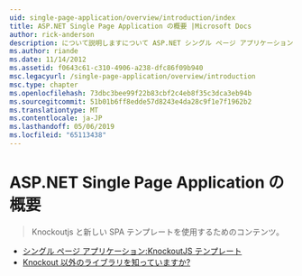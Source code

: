 ```yaml
---
uid: single-page-application/overview/introduction/index
title: ASP.NET Single Page Application の概要 |Microsoft Docs
author: rick-anderson
description: について説明しますについて ASP.NET シングル ページ アプリケーション ASP.NET シングル ページ アプリケーション (SPA) を使用して、重要なクライアント側 interacti を含むアプリケーションを構築できます.
ms.author: riande
ms.date: 11/14/2012
ms.assetid: f0643c61-c310-4906-a238-dfc86f09b940
msc.legacyurl: /single-page-application/overview/introduction
msc.type: chapter
ms.openlocfilehash: 73dbc3bee99f22b83cbf2c4eb8f35c3dca3eb94b
ms.sourcegitcommit: 51b01b6ff8edde57d8243e4da28c9f1e7f1962b2
ms.translationtype: MT
ms.contentlocale: ja-JP
ms.lasthandoff: 05/06/2019
ms.locfileid: "65113438"
---
```

# <a name="introduction-to-aspnet-single-page-application"></a>ASP.NET Single Page Application の概要

> Knockoutjs と新しい SPA テンプレートを使用するためのコンテンツ。

- [シングル ページ アプリケーション:KnockoutJS テンプレート](knockoutjs-template.md)
- [Knockout 以外のライブラリを知っていますか?](other-libraries.md)
